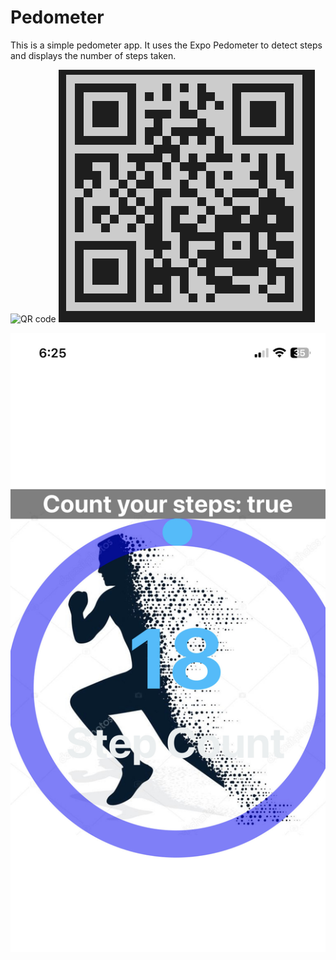 # Pedometer

This is a simple pedometer app. It uses the Expo Pedometer to detect steps and displays the number of steps taken. 




![QR code](./assets/QR.jpg)
![QR](./assets/QR.png)

![Home page](./assets/HomePage.jpg)